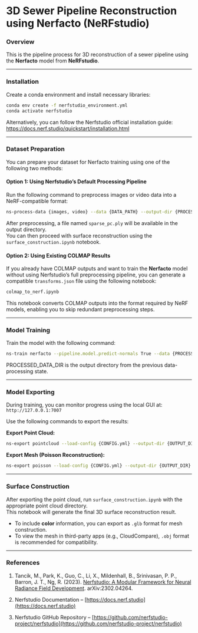 # 3D Sewer Pipeline Reconstruction using Nerfacto (NeRFstudio)

### Overview

This is the pipeline process for 3D reconstruction of a sewer pipeline using the **Nerfacto** model from **NeRFstudio**.

---

### Installation

Create a conda environment and install necessary libraries:

```bash
conda env create -f nerfstudio_environment.yml
conda activate nerfstudio
```

Alternatively, you can follow the Nerfstudio official installation guide:  
https://docs.nerf.studio/quickstart/installation.html

---

### Dataset Preparation

You can prepare your dataset for Nerfacto training using one of the following two methods:


#### Option 1: Using Nerfstudio’s Default Processing Pipeline

Run the following command to preprocess images or video data into a NeRF-compatible format:

```bash
ns-process-data {images, video} --data {DATA_PATH} --output-dir {PROCESSED_DATA_DIR}
```

After preprocessing, a file named `sparse_pc.ply` will be available in the output directory.  
You can then proceed with surface reconstruction using the `surface_construction.ipynb` notebook.


#### Option 2: Using Existing COLMAP Results

If you already have COLMAP outputs and want to train the **Nerfacto** model without using Nerfstudio’s full preprocessing pipeline, you can generate a compatible `transforms.json` file using the following notebook:

```bash
colmap_to_nerf.ipynb
```

This notebook converts COLMAP outputs into the format required by NeRF models, enabling you to skip redundant preprocessing steps.


---

### Model Training

Train the model with the following command:

```bash
ns-train nerfacto --pipeline.model.predict-normals True --data {PROCESSED_DATA_DIR}
```
PROCESSED_DATA_DIR is the output directory from the previous data-processing state.

---

### Model Exporting

During training, you can monitor progress using the local GUI at:  
`http://127.0.0.1:7007`

Use the following commands to export the results:

**Export Point Cloud:**

```bash
ns-export pointcloud --load-config {CONFIG.yml} --output-dir {OUTPUT_DIR} --num-points 1000000 --remove-outliers True --normal-method open3d --save-world-frame False
```

**Export Mesh (Poisson Reconstruction):**

```bash
ns-export poisson --load-config {CONFIG.yml} --output-dir {OUTPUT_DIR} --target-num-faces 50000 --num-pixels-per-side 2048 --num-points 1000000 --remove-outliers True --normal-method open3d
```

---

### Surface Construction

After exporting the point cloud, run `surface_construction.ipynb` with the appropriate point cloud directory.  
This notebook will generate the final 3D surface reconstruction result.

- To include **color** information, you can export as `.glb` format for mesh construction.
- To view the mesh in third-party apps (e.g., CloudCompare), `.obj` format is recommended for compatibility.

---

### References

1. Tancik, M., Park, K., Guo, C., Li, X., Mildenhall, B., Srinivasan, P. P., Barron, J. T., Ng, R. (2023). [Nerfstudio: A Modular Framework for Neural Radiance Field Development](https://arxiv.org/abs/2302.04264). arXiv:2302.04264.

2. Nerfstudio Documentation – [https://docs.nerf.studio](https://docs.nerf.studio)

3. Nerfstudio GitHub Repository – [https://github.com/nerfstudio-project/nerfstudio](https://github.com/nerfstudio-project/nerfstudio)
